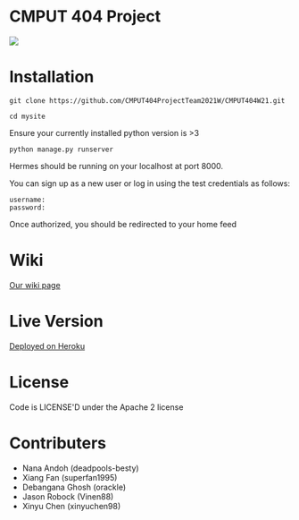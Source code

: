 # CMPUT 404 Project

![](https://i.ibb.co/6XrGCHN/Group-2.png)

# Installation

```git clone https://github.com/CMPUT404ProjectTeam2021W/CMPUT404W21.git```

```cd mysite```

Ensure your currently installed python version is >3

```python manage.py runserver```

Hermes should be running on your localhost at port 8000.

You can sign up as a new user or log in using the test credentials as follows: 

``` 
username: 
password: 
```
Once authorized, you should be redirected to your home feed

# Wiki

[Our wiki page](https://github.com/CMPUT404ProjectTeam2021W/CMPUT404W21/wiki)

# Live Version

[Deployed on Heroku](https://hermes-cmput404.herokuapp.com/)

# License

Code is LICENSE'D under the Apache 2 license

# Contributers

- Nana Andoh (deadpools-besty)
-  Xiang Fan (superfan1995)
-  Debangana Ghosh (orackle)
-  Jason Robock (Vinen88)
-  Xinyu Chen (xinyuchen98)




